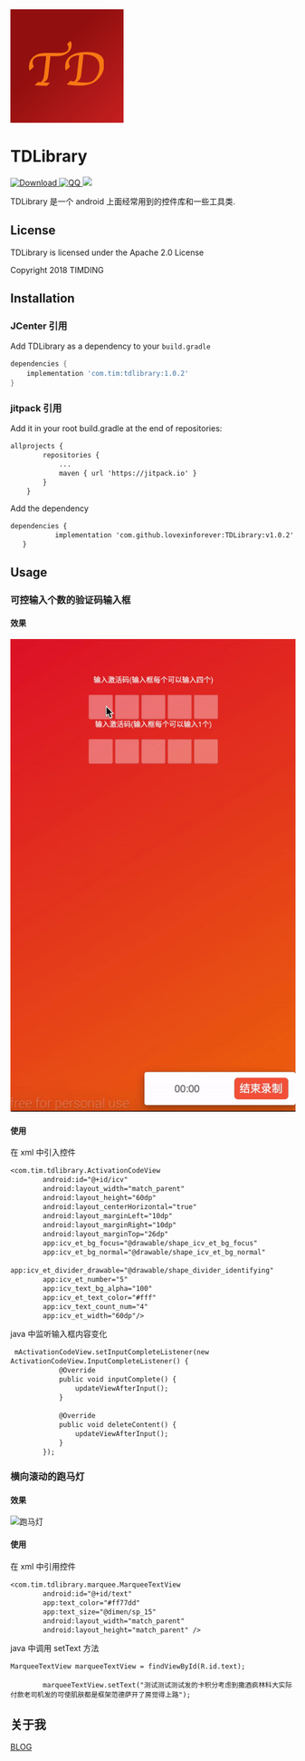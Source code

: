 <img src="screenshots/TD.png" width="200">

# TDLibrary
[ ![Download](https://api.bintray.com/packages/timding/TDLibrary/tdlibrary/images/download.svg) ](https://bintray.com/timding/TDLibrary/tdlibrary/_latestVersion)
[ ![QQ](https://img.shields.io/badge/QQ-514387454-orange.svg) ](https://timding.top)[![](https://jitpack.io/v/lovexinforever/TDLibrary.svg)](https://jitpack.io/#lovexinforever/TDLibrary)


TDLibrary 是一个 android 上面经常用到的控件库和一些工具类.

## License

TDLibrary is licensed under the Apache 2.0 License

Copyright 2018 TIMDING


## Installation

### JCenter 引用

Add TDLibrary as a dependency to your `build.gradle`
```groovy
dependencies {
    implementation 'com.tim:tdlibrary:1.0.2'
}
```

### jitpack 引用

Add it in your root build.gradle at the end of repositories:
```
allprojects {
		repositories {
			...
			maven { url 'https://jitpack.io' }
		}
	}
```

 Add the dependency
 ```
 dependencies {
	        implementation 'com.github.lovexinforever:TDLibrary:v1.0.2'
	}
 ```

## Usage

### 可控输入个数的验证码输入框

#### 效果
![验证码](https://raw.githubusercontent.com/lovexinforever/blog_img/master/ezgif.com-video-to-gif.gif)
#### 使用

在 xml 中引入控件
```
<com.tim.tdlibrary.ActivationCodeView
        android:id="@+id/icv"
        android:layout_width="match_parent"
        android:layout_height="60dp"
        android:layout_centerHorizontal="true"
        android:layout_marginLeft="10dp"
        android:layout_marginRight="10dp"
        android:layout_marginTop="26dp"
        app:icv_et_bg_focus="@drawable/shape_icv_et_bg_focus"
        app:icv_et_bg_normal="@drawable/shape_icv_et_bg_normal"
        app:icv_et_divider_drawable="@drawable/shape_divider_identifying"
        app:icv_et_number="5"
        app:icv_text_bg_alpha="100"
        app:icv_et_text_color="#fff"
        app:icv_text_count_num="4"
        app:icv_et_width="60dp"/>
```
java 中监听输入框内容变化
```
 mActivationCodeView.setInputCompleteListener(new ActivationCodeView.InputCompleteListener() {
            @Override
            public void inputComplete() {
                updateViewAfterInput();
            }

            @Override
            public void deleteContent() {
                updateViewAfterInput();
            }
        });
```

### 横向滚动的跑马灯

#### 效果
![跑马灯](https://raw.githubusercontent.com/lovexinforever/blog_back_up/master/blog_photos/marquee_text.gif)

#### 使用
在 xml 中引用控件
```
<com.tim.tdlibrary.marquee.MarqueeTextView
        android:id="@+id/text"
        app:text_color="#ff77dd"
        app:text_size="@dimen/sp_15"
        android:layout_width="match_parent"
        android:layout_height="match_parent" />
```
java 中调用 setText 方法
```
MarqueeTextView marqueeTextView = findViewById(R.id.text);

        marqueeTextView.setText("测试测试测试发的卡积分考虑到撒酒疯林科大实际付款老司机发的可使肌肤都是框架范德萨开了房觉得上路");
```




## 关于我
[BLOG](https://timding.top)

